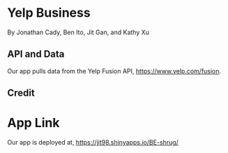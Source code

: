 # Yelp Business

By Jonathan Cady, Ben Ito, Jit Gan, and Kathy Xu

## API and Data

Our app pulls data from the Yelp Fusion API, https://www.yelp.com/fusion. 



## Credit

  

# App Link

Our app is deployed at, https://jit98.shinyapps.io/BE-shrug/


